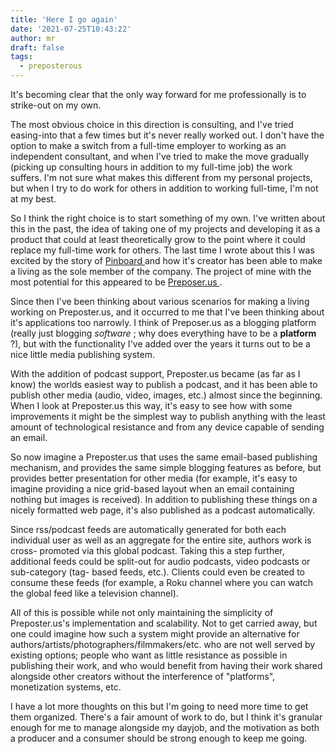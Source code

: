 ```yaml
---
title: 'Here I go again'
date: '2021-07-25T10:43:22'
author: mr
draft: false
tags:
  - preposterous
---
```

It's becoming clear that the only way forward for me professionally is to
strike-out on my own.

The most obvious choice in this direction is consulting, and I've tried
easing-into that a few times but it's never really worked out. I don't have
the option to make a switch from a full-time employer to working as an
independent consultant, and when I've tried to make the move gradually
(picking up consulting hours in addition to my full-time job) the work
suffers. I'm not sure what makes this different from my personal projects, but
when I try to do work for others in addition to working full-time, I'm not at
my best.

So I think the right choice is to start something of my own. I've written
about this in the past, the idea of taking one of my projects and developing
it as a product that could at least theoretically grow to the point where it
could replace my full-time work for others. The last time I wrote about this I
was excited by the story of [ Pinboard
](https://jasongullickson.com/artisanal-software.html) and how it's creator
has been able to make a living as the sole member of the company. The project
of mine with the most potential for this appeared to be [ Preposer.us
](https://preposter.us/) .

Since then I've been thinking about various scenarios for making a living
working on Preposter.us, and it occurred to me that I've been thinking about
it's applications too narrowly. I think of Preposer.us as a blogging platform
(really just blogging _software_ ; why does everything have to be a
**platform** ?), but with the functionality I've added over the years it turns
out to be a nice little media publishing system.

With the addition of podcast support, Preposter.us became (as far as I know)
the worlds easiest way to publish a podcast, and it has been able to publish
other media (audio, video, images, etc.) almost since the beginning. When I
look at Preposter.us this way, it's easy to see how with some improvements it
might be the simplest way to publish anything with the least amount of
technological resistance and from any device capable of sending an email.

So now imagine a Preposter.us that uses the same email-based publishing
mechanism, and provides the same simple blogging features as before, but
provides better presentation for other media (for example, it's easy to
imagine providing a nice grid-based layout when an email containing nothing
but images is received). In addition to publishing these things on a nicely
formatted web page, it's also published as a podcast automatically.

Since rss/podcast feeds are automatically generated for both each individual
user as well as an aggregate for the entire site, authors work is cross-
promoted via this global podcast. Taking this a step further, additional feeds
could be split-out for audio podcasts, video podcasts or sub-category (tag-
based feeds, etc.). Clients could even be created to consume these feeds (for
example, a Roku channel where you can watch the global feed like a television
channel).

All of this is possible while not only maintaining the simplicity of
Preposter.us's implementation and scalability. Not to get carried away, but
one could imagine how such a system might provide an alternative for
authors/artists/photographers/filmmakers/etc. who are not well served by
existing options; people who want as little resistance as possible in
publishing their work, and who would benefit from having their work shared
alongside other creators without the interference of "platforms", monetization
systems, etc.

I have a lot more thoughts on this but I'm going to need more time to get them
organized. There's a fair amount of work to do, but I think it's granular
enough for me to manage alongside my dayjob, and the motivation as both a
producer and a consumer should be strong enough to keep me going.

